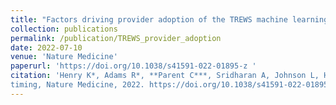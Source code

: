 ```yaml
---
title: "Factors driving provider adoption of the TREWS machine learning-based early warning system and its effects on sepsis treatment timing"
collection: publications
permalink: /publication/TREWS_provider_adoption
date: 2022-07-10
venue: 'Nature Medicine'
paperurl: 'https://doi.org/10.1038/s41591-022-01895-z '
citation: 'Henry K*, Adams R*, **Parent C***, Sridharan A, Johnson L, Hager DN, Cosgrove S, Markowski A, Klein E, Chen E, Henley M, Miranda S, Houston K, Linton II RC, Ahluwalia AR, Wu AW, Saria S. Factors driving provider adoption of the TREWS machine learning-based early warning system and its effects on sepsis treatment
timing, Nature Medicine, 2022. https://doi.org/10.1038/s41591-022-01895-z *Co-first authors'
---
```

